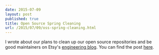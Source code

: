```yaml
---
date: 2015-07-09
layout: post
published: true
title: Open Source Spring Cleaning
url: /2015/07/09/oss-spring-cleaning.html
---
```


I wrote about our plans to clean up our open source repositories and be good
maintainers on Etsy's [engineering blog][2]. You can find the post [here][1].

[1]: https://codeascraft.com/2015/07/09/open-source-spring-cleaning/
[2]: https://codeascraft.com
